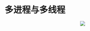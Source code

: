# 多进程与多线程

<p align='center'>
<img src='https://github.com/w1991668899/blog/blob/master/image/go/defer.jpeg'>
</p>
